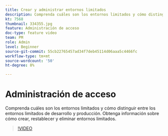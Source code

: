 ```yaml
---
title: Crear y administrar entornos limitados
description: Comprenda cuáles son los entornos limitados y cómo distinguir entre los entornos limitados de desarrollo y producción. Obtenga información sobre cómo crear, restablecer y eliminar entornos limitados.
kt: 7568
thumbnail: 334355.jpg
feature: Administración de acceso
doc-type: feature video
team: PM
role: Admin
level: Beginner
source-git-commit: 55cb22765457ad34f7deb45114d06aaa5c4466fc
workflow-type: tm+mt
source-wordcount: '50'
ht-degree: 8%

---
```


# Administración de acceso

Comprenda cuáles son los entornos limitados y cómo distinguir entre los entornos limitados de desarrollo y producción. Obtenga información sobre cómo crear, restablecer y eliminar entornos limitados.

>[!VIDEO](https://video.tv.adobe.com/v/334355?quality=12)
